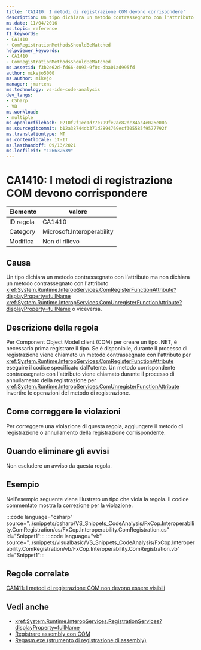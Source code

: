 ```yaml
---
title: 'CA1410: I metodi di registrazione COM devono corrispondere'
description: Un tipo dichiara un metodo contrassegnato con l'attributo ComRegisterFunction ma non dichiara un metodo contrassegnato con l'attributo ComUnregisterFunction o viceversa.
ms.date: 11/04/2016
ms.topic: reference
f1_keywords:
- CA1410
- ComRegistrationMethodsShouldBeMatched
helpviewer_keywords:
- CA1410
- ComRegistrationMethodsShouldBeMatched
ms.assetid: f3b2e62d-fd66-4093-9f0c-dba01ad995fd
author: mikejo5000
ms.author: mikejo
manager: jmartens
ms.technology: vs-ide-code-analysis
dev_langs:
- CSharp
- VB
ms.workload:
- multiple
ms.openlocfilehash: 0210f2f1ec1d77e799fe2ae82dc34ac4e026e00a
ms.sourcegitcommit: b12a38744db371d2894769ecf305585f9577792f
ms.translationtype: MT
ms.contentlocale: it-IT
ms.lasthandoff: 09/13/2021
ms.locfileid: "126632639"
---
```

# <a name="ca1410-com-registration-methods-should-be-matched"></a>CA1410: I metodi di registrazione COM devono corrispondere

|Elemento|valore|
|-|-|
|ID regola|CA1410|
|Category|Microsoft.Interoperability|
|Modifica|Non di rilievo|

## <a name="cause"></a>Causa

Un tipo dichiara un metodo contrassegnato con l'attributo ma non dichiara un metodo contrassegnato con l'attributo <xref:System.Runtime.InteropServices.ComRegisterFunctionAttribute?displayProperty=fullName> <xref:System.Runtime.InteropServices.ComUnregisterFunctionAttribute?displayProperty=fullName> o viceversa.

## <a name="rule-description"></a>Descrizione della regola

Per Component Object Model client (COM) per creare un tipo .NET, è necessario prima registrare il tipo. Se è disponibile, durante il processo di registrazione viene chiamato un metodo contrassegnato con l'attributo per <xref:System.Runtime.InteropServices.ComRegisterFunctionAttribute> eseguire il codice specificato dall'utente. Un metodo corrispondente contrassegnato con l'attributo viene chiamato durante il processo di annullamento della registrazione per <xref:System.Runtime.InteropServices.ComUnregisterFunctionAttribute> invertire le operazioni del metodo di registrazione.

## <a name="how-to-fix-violations"></a>Come correggere le violazioni

Per correggere una violazione di questa regola, aggiungere il metodo di registrazione o annullamento della registrazione corrispondente.

## <a name="when-to-suppress-warnings"></a>Quando eliminare gli avvisi

Non escludere un avviso da questa regola.

## <a name="example"></a>Esempio

Nell'esempio seguente viene illustrato un tipo che viola la regola. Il codice commentato mostra la correzione per la violazione.

:::code language="csharp" source="../snippets/csharp/VS_Snippets_CodeAnalysis/FxCop.Interoperability.ComRegistration/cs/FxCop.Interoperability.ComRegistration.cs" id="Snippet1":::
:::code language="vb" source="../snippets/visualbasic/VS_Snippets_CodeAnalysis/FxCop.Interoperability.ComRegistration/vb/FxCop.Interoperability.ComRegistration.vb" id="Snippet1":::

## <a name="related-rules"></a>Regole correlate

[CA1411: I metodi di registrazione COM non devono essere visibili](../code-quality/ca1411.md)

## <a name="see-also"></a>Vedi anche

- <xref:System.Runtime.InteropServices.RegistrationServices?displayProperty=fullName>
- [Registrare assembly con COM](/dotnet/framework/interop/registering-assemblies-with-com)
- [Regasm.exe (strumento di registrazione di assembly)](/dotnet/framework/tools/regasm-exe-assembly-registration-tool)
